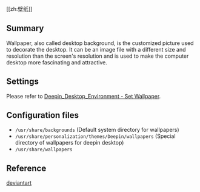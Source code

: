 [[zh:壁纸]]


## Summary

Wallpaper, also called desktop background, is the customized picture used to decorate the desktop. It can be an image file with a different size and resolution than the screen's resolution and is used to make the computer desktop more fascinating and attractive.

## Settings

Please refer to [Deepin_Desktop_Environment - Set Wallpaper](Deepin_Desktop_Environment#Set_Wallpaper).

## Configuration files

* `/usr/share/backgrounds`    (Default system directory for wallpapers)
* `/usr/share/personalization/themes/Deepin/wallpapers`    (Special directory of wallpapers for deepin desktop)
* `/usr/share/wallpapers`


## Reference

[deviantart](http://www.deviantart.com/)